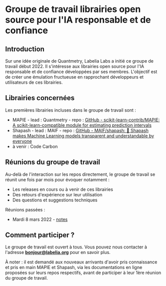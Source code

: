 # Groupe de travail librairies open source pour l'IA responsable et de confiance

## Introduction

Sur une idée originale de Quantmetry, Labelia Labs a initié ce groupe de travail début 2022. Il s'intéresse aux librairies open source pour l'IA responsable et de confiance développées par ses membres. L'objectif est de créer une émulation fructueuse en rapprochant développeurs et utilisateurs de ces librairies.

## Librairies concernées

Les premières librairies incluses dans le groupe de travail sont :

- MAPIE - lead : Quantmetry - repo : [GitHub - scikit-learn-contrib/MAPIE: A scikit-learn-compatible module for estimating prediction intervals](https://github.com/scikit-learn-contrib/MAPIE)
- Shapash - lead : MAIF - repo : [GitHub - MAIF/shapash: 🔅 Shapash makes Machine Learning models transparent and understandable by everyone](https://github.com/MAIF/shapash)
- à venir : Code Carbon

## Réunions du groupe de travail

Au-delà de l'interaction sur les repos directement, le groupe de travail se réunit une fois par mois pour évoquer notamment :

- Les releases en cours ou à venir de ces librairies
- Des retours d'expérience sur leur utilisation
- Des questions et suggestions techniques

Réunions passées :

- Mardi 8 mars 2022 - [notes](#)

## Comment participer ?

Le groupe de travail est ouvert à tous. Vous pouvez nous contacter à l'adresse **bonjour@labelia.org** pour en savoir plus.

À noter : il est demandé aux nouveaux arrivants d'avoir pris connaissance et pris en main MAPIE et Shapash, via les documentations en ligne proposées sur leurs repos respectifs, avant de participer à leur 1ère réunion du groupe de travail.

